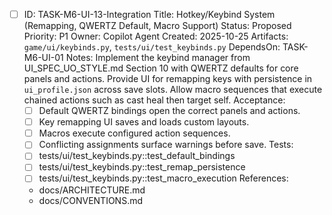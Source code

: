 - [ ] ID: TASK-M6-UI-13-Integration
  Title: Hotkey/Keybind System (Remapping, QWERTZ Default, Macro Support)
  Status: Proposed
  Priority: P1
  Owner: Copilot Agent
  Created: 2025-10-25
  Artifacts: `game/ui/keybinds.py`, `tests/ui/test_keybinds.py`
  DependsOn: TASK-M6-UI-01
  Notes:
  Implement the keybind manager from UI_SPEC_UO_STYLE.md Section 10 with QWERTZ defaults for core panels and actions.
  Provide UI for remapping keys with persistence in `ui_profile.json` across save slots.
  Allow macro sequences that execute chained actions such as cast heal then target self.
  Acceptance:
  - [ ] Default QWERTZ bindings open the correct panels and actions.
  - [ ] Key remapping UI saves and loads custom layouts.
  - [ ] Macros execute configured action sequences.
  - [ ] Conflicting assignments surface warnings before save.
  Tests:
  - [ ] tests/ui/test_keybinds.py::test_default_bindings
  - [ ] tests/ui/test_keybinds.py::test_remap_persistence
  - [ ] tests/ui/test_keybinds.py::test_macro_execution
  References:
  - docs/ARCHITECTURE.md
  - docs/CONVENTIONS.md
